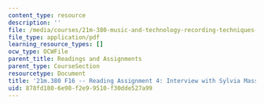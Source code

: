 ```yaml
---
content_type: resource
description: ''
file: /media/courses/21m-380-music-and-technology-recording-techniques-and-audio-production-fall-2016/878fd1806e98f2e99510f30dde527a99_MIT21M_380F16_assn_rd04.pdf
file_type: application/pdf
learning_resource_types: []
ocw_type: OCWFile
parent_title: Readings and Assignments
parent_type: CourseSection
resourcetype: Document
title: '21m.380 F16 -- Reading Assignment 4: Interview with Sylvia Massy Shivy'
uid: 878fd180-6e98-f2e9-9510-f30dde527a99
---
```

